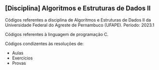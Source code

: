 ## [Disciplina] Algoritmos e Estruturas de Dados II

Códigos referentes a disciplina de Algoritmos e Estruturas de Dados II da Universidade Federal do Agreste de Pernambuco (UFAPE).
Período: 2023.1

Códigos referentes à linguagem de programação C.

Códigos condizentes às resoluções de:
- Aulas
- Exercícios
- Provas
